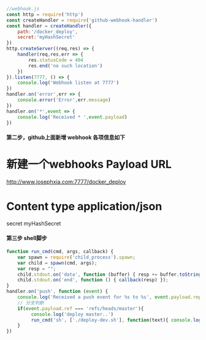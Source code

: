 ```javascript
//webhook.js
const http = require('http')
const createHandler = require('github-webhook-handler')
const handler = createHandler({
    path:'/docker_deploy',
    secret:'myHashSecret'
})
http.createServer((req,res) => {
    handler(req,res,err => {
        res.statusCode = 404
        res.end('no such location')
    })
}).listen(7777, () => {
    console.log('Webhook listen at 7777')
})
handler.on('error',err => {
    console.error('Error',err.message)
})
handler.on('*',event => {
    console.log('Received * ',event.payload)
})
```

#### 第二步，github上面新增 webhook 各项信息如下
# 新建一个webhooks Payload URL
http://www.josephxia.com:7777/docker_deploy
# Content type application/json
secret myHashSecret

#### 第三步  shell脚步
```javascript
function run_cmd(cmd, args, callback) {
    var spawn = require('child_process').spawn;
    var child = spawn(cmd, args);
    var resp = "";
    child.stdout.on('data', function (buffer) { resp += buffer.toString(); });
    child.stdout.on('end', function () { callback(resp) });
}
handler.on('push', function (event) {
    console.log('Received a push event for %s to %s', event.payload.repository.name, event.payload.ref);
    // 分支判断
    if(event.payload.ref === 'refs/heads/master'){
         console.log('deploy master..')
         run_cmd('sh', ['./deploy-dev.sh'], function(text){ console.log(text) } );
    } 
})